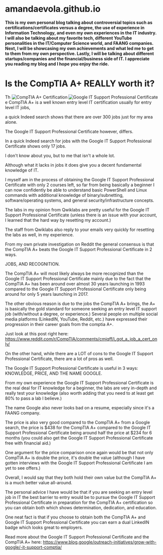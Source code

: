 # amandaevola.github.io

  

<b>This is my own personal blog talking about controversial topics such as certifications/certificates versus a degree, the use of experience in Information Technology, and even my own experiences in the IT industry. I will also be talking about my favorite tech, different YouTube personalities in the IT/Computer Science world, and FAANG companies. Next, I will be showcasing my own achievements and what led me to get to them from my own perspective. Lastly, I will be talking about different startups/companies and the financial/business side of IT. I appreciate you reading my blog and I hope you enjoy the ride.</b>
 
<h1>Is the CompTIA A+ REALLY worth it?</h1>
<img src="https://149357281.v2.pressablecdn.com/wp-content/uploads/2018/01/Blog-3.png" alt="Google IT Support Professional Certificate" align="right">
<img src="https://encrypted-tbn0.gstatic.com/images?q=tbn:ANd9GcR8q2LrSXlavvk6WcwMriMT1t_dFsZpOV1jeg&usqp=CAU" alt= "CompTIA A+ Certification" align="right">







The CompTIA A+ is a well known entry level IT certification usually for entry level IT jobs,
 
 
   
  
  a quick Indeed search shows that there are over 300 jobs just for my area alone.
  
  
  The Google IT Support Professional Certificate however, differs. 
  
  In a quick Indeed search for jobs with the Google IT Support Professional Certificate shows only 17 jobs. 
  
  I don't know about you, but to me that isn't a whole lot.
  
  
 Although what it lacks in jobs it does give you a decent fundamental knowledge of IT. 
  
  
I myself am in the process of obtaining the Google IT Support Professional Certificate with only 2 courses left, so far from being basically a beginner I can now confidently be able to understand basic PowerShell and Linux commands with additional knowledge of binary/subnetting, software/operating systems, and general security/infrastructure concepts.
  
The labs in my opinion from Qwiklabs are pretty useful for the Google IT Support Professional Certificate (unless there is an issue with your account, I learned that the hard way by resetting my account.) 
  
The staff from Qwiklabs also reply to your emails very quickly for resetting the labs as well, in my experience.


From my own private investigation on Reddit the general consensus is that the CompTIA A+ beats the Google IT Support Professional Certificate in 2 ways.



JOBS, AND RECOGNITION.


The CompTIA A+ will most likely always be more recognized than the Google IT Support Professional Certificate mainly due to the fact that the CompTIA A+ has been around over almost 30 years launching in 1993 compared to the Google IT Support Professional Certificate only being around for only 5 years launching in 2017.



The other obvious reason is due to the jobs the CompTIA A+ brings, the A+ is basically the gold standard for someone seeking an entry level IT support job (with/without a degree, or experience.) Several people on multiple social media platforms (LinkedIN, YouTube, Reddit, etc.) have expressed their progression in their career goals from the comptia A+.


Just look at this post right here: 
https://www.reddit.com/r/CompTIA/comments/cmjqff/i_got_a_job_a_cert_only/


On the other hand, while there are a LOT of cons to the Google IT Support Professional Certificate, there are a lot of pros as well. 

The Google IT Support Professional Certificate is useful in 3 ways: KNOWLEDGE, PRICE, AND THE NAME GOOGLE. 


From my own experience the Google IT Support Professional Certificate is the real deal for IT knowledge for a beginner, the labs are very in-depth and really test your knowledge (also worth adding that you need to at least get 80% to pass a lab I believe.)

The name Google also never looks bad on a resume, especially since it's a FAANG company.

The price is also very good compared to the CompTIA A+ from a Google search, the price is $438 for the CompTIA A+ compared to the Google IT Support Professional Certificate being around half the price at $234 for 6 months (you could also get the Google IT Support Professional Certificate free with financial aid.) 


One argument for the price comparison once again would be that not only CompTIA A+ is double the price, it's double the value (although I have gotten interviews with the Google IT Support Professional Certificate I am yet to see offers.)

Overall, I would say that they both hold their own value but the CompTIA A+ is a much better value all-around. 


The personal advice I have would be that if you are seeking an entry level job in IT the best barrier to entry would be to pursue the Google IT Support Professional Certificate in preparation for the CompTIA A+ certification so you can obtain both which shows determination, dedication, and education. 

One neat fact is that if you choose to obtain both the CompTIA A+ and Google IT Support Professional Certificate you can earn a dual LinkedIN badge which looks great to employers.


Read more about the Google IT Support Professional Certificate and the CompTIA A+ here: https://www.blog.google/outreach-initiatives/grow-with-google/-it-support-comptia/










  
  

  
  
  
